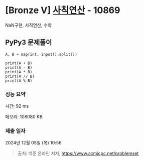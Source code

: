 # [Bronze V] [사칙연산](https://www.acmicpc.net/problem/10869) - 10869 

NaN구현, 사칙연산, 수학

## PyPy3 문제풀이

```PyPy3
A, B = map(int, input().split())

print(A + B)
print(A - B)
print(A * B)
print(A // B)
print(A % B)
```

### 성능 요약

시간: 92 ms

메모리: 108080 KB

### 제출 일자

2024년 12월 05일 (목) 10:56

> 출처: 백준 온라인 저지, https://www.acmicpc.net/problemset 

